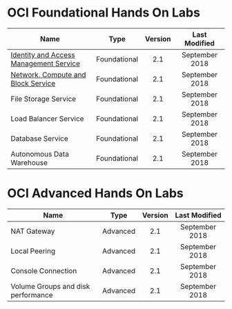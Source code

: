 # OCI Foundational Hands On Labs 


|                  **Name**              |    **Type**  | **Version** | **Last Modified** |
|----------------------------------------|:------------:|:-------:|:-------------:|
|[Identity and Access Management Service](./Foundational/Identiy_Access_Management/IAM-Practice.md) | Foundational |   2.1   |   September 2018   |
|[Network, Compute and Block Service ](./Foundational/Network_Compute_and_Block_Service/Compute-Practice.md)                        | Foundational |   2.1   |   September 2018   |
| File Storage Service                  | Foundational |   2.1   |   September 2018   |
| Load Balancer Service                  | Foundational |   2.1   |   September 2018   |
| Database Service                       | Foundational |   2.1   |   September 2018   |
| Autonomous Data Warehouse              | Foundational |   2.1   |   September 2018   |



# OCI Advanced Hands On Labs 


|                  **Name**              |    **Type**  | **Version** | **Last Modified** |
|----------------------------------------|:------------:|:-------:|:-------------:|
|NAT Gateway| Advanced |   2.1   |   September 2018   |
|Local Peering                        | Advanced |   2.1   |   September 2018   |
|Console Connection                  | Advanced |   2.1   |   September 2018   |
| Volume Groups and disk performance                  | Advanced |   2.1   |   September 2018   |
